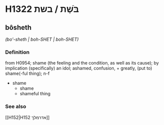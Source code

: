 # H1322 בֹּשֶׁת / בשת

## bôsheth

_(bo'-sheth | boh-SHET | boh-SHET)_

### Definition

from H0954; shame (the feeling and the condition, as well as its cause); by implication (specifically) an idol; ashamed, confusion, + greatly, (put to) shame(-ful thing); n-f

- shame
  - shame
  - shameful thing

### See also

[[H152|H152 אדרמלך]]
